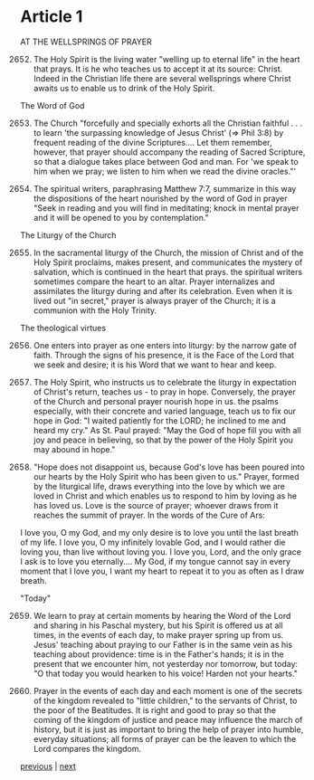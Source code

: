 # Article 1

AT THE WELLSPRINGS OF PRAYER

2652. The Holy Spirit is the living water "welling up to eternal life" in the heart that prays. It is he who teaches us to accept it at its source: Christ. Indeed in the Christian life there are several wellsprings where Christ awaits us to enable us to drink of the Holy Spirit.

The Word of God

2653. The Church "forcefully and specially exhorts all the Christian faithful . . . to learn 'the surpassing knowledge of Jesus Christ' (⇒ Phil 3:8) by frequent reading of the divine Scriptures.... Let them remember, however, that prayer should accompany the reading of Sacred Scripture, so that a dialogue takes place between God and man. For 'we speak to him when we pray; we listen to him when we read the divine oracles."'

2654. The spiritual writers, paraphrasing Matthew 7:7, summarize in this way the dispositions of the heart nourished by the word of God in prayer "Seek in reading and you will find in meditating; knock in mental prayer and it will be opened to you by contemplation."

The Liturgy of the Church

2655. In the sacramental liturgy of the Church, the mission of Christ and of the Holy Spirit proclaims, makes present, and communicates the mystery of salvation, which is continued in the heart that prays. the spiritual writers sometimes compare the heart to an altar. Prayer internalizes and assimilates the liturgy during and after its celebration. Even when it is lived out "in secret," prayer is always prayer of the Church; it is a communion with the Holy Trinity.

The theological virtues

2656. One enters into prayer as one enters into liturgy: by the narrow gate of faith. Through the signs of his presence, it is the Face of the Lord that we seek and desire; it is his Word that we want to hear and keep.

2657. The Holy Spirit, who instructs us to celebrate the liturgy in expectation of Christ's return, teaches us - to pray in hope. Conversely, the prayer of the Church and personal prayer nourish hope in us. the psalms especially, with their concrete and varied language, teach us to fix our hope in God: "I waited patiently for the LORD; he inclined to me and heard my cry." As St. Paul prayed: "May the God of hope fill you with all joy and peace in believing, so that by the power of the Holy Spirit you may abound in hope."

2658. "Hope does not disappoint us, because God's love has been poured into our hearts by the Holy Spirit who has been given to us." Prayer, formed by the liturgical life, draws everything into the love by which we are loved in Christ and which enables us to respond to him by loving as he has loved us. Love is the source of prayer; whoever draws from it reaches the summit of prayer. In the words of the Cure of Ars:

I love you, O my God, and my only desire is to love you until the last breath of my life. I love you, O my infinitely lovable God, and I would rather die loving you, than live without loving you. I love you, Lord, and the only grace I ask is to love you eternally.... My God, if my tongue cannot say in every moment that I love you, I want my heart to repeat it to you as often as I draw breath.

"Today"

2659. We learn to pray at certain moments by hearing the Word of the Lord and sharing in his Paschal mystery, but his Spirit is offered us at all times, in the events of each day, to make prayer spring up from us. Jesus' teaching about praying to our Father is in the same vein as his teaching about providence: time is in the Father's hands; it is in the present that we encounter him, not yesterday nor tomorrow, but today: "O that today you would hearken to his voice! Harden not your hearts."

2660. Prayer in the events of each day and each moment is one of the secrets of the kingdom revealed to "little children," to the servants of Christ, to the poor of the Beatitudes. It is right and good to pray so that the coming of the kingdom of justice and peace may influence the march of history, but it is just as important to bring the help of prayer into humble, everyday situations; all forms of prayer can be the leaven to which the Lord compares the kingdom.

[previous](https://github.com/Tenari/non-fiction/blob/master/catechism/__P9C.md) | [next](https://github.com/Tenari/non-fiction/blob/master/catechism/__P9E.md)